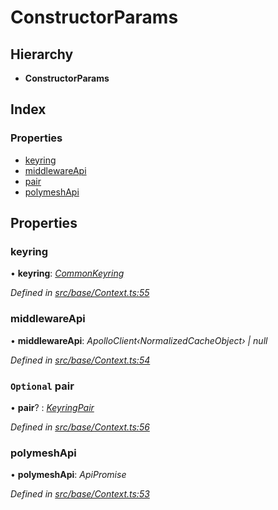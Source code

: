 # ConstructorParams

## Hierarchy

* **ConstructorParams**

## Index

### Properties

* [keyring](constructorparams.md#keyring)
* [middlewareApi](constructorparams.md#middlewareapi)
* [pair](constructorparams.md#optional-pair)
* [polymeshApi](constructorparams.md#polymeshapi)

## Properties

### keyring

• **keyring**: [_CommonKeyring_](../globals.md#commonkeyring)

_Defined in_ [_src/base/Context.ts:55_](https://github.com/PolymathNetwork/polymesh-sdk/blob/5b409784/src/base/Context.ts#L55)

### middlewareApi

• **middlewareApi**: _ApolloClient‹NormalizedCacheObject› \| null_

_Defined in_ [_src/base/Context.ts:54_](https://github.com/PolymathNetwork/polymesh-sdk/blob/5b409784/src/base/Context.ts#L54)

### `Optional` pair

• **pair**? : [_KeyringPair_](keyringpair.md)

_Defined in_ [_src/base/Context.ts:56_](https://github.com/PolymathNetwork/polymesh-sdk/blob/5b409784/src/base/Context.ts#L56)

### polymeshApi

• **polymeshApi**: _ApiPromise_

_Defined in_ [_src/base/Context.ts:53_](https://github.com/PolymathNetwork/polymesh-sdk/blob/5b409784/src/base/Context.ts#L53)

